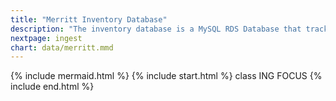 ```yaml
---
title: "Merritt Inventory Database"
description: "The inventory database is a MySQL RDS Database that tracks the objects and files in the Merritt Repository"
nextpage: ingest
chart: data/merritt.mmd
---
```

{% include mermaid.html %}
{% include start.html %}
  class ING FOCUS
{% include end.html %}
